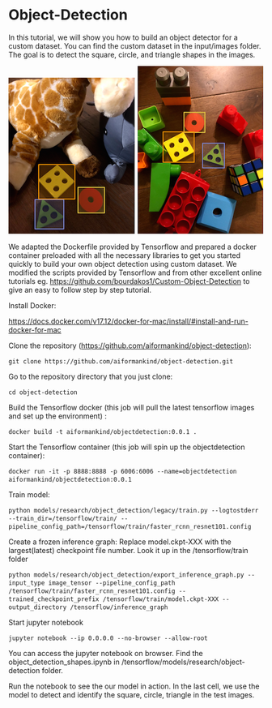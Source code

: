 # Object-Detection

In this tutorial, we will show you how to build an object detector for a custom dataset. You can find the custom dataset in the input/images folder. The goal is to detect the square, circle, and triangle shapes in the images.

<p float="left">
<img src=docs/object-detect.png />
<img src=docs/object-detect-second-example.png/>
</p>

We adapted the Dockerfile provided by Tensorflow and prepared a docker container preloaded with all the necessary libraries to get you started quickly to build your own object detection using custom dataset. We modified the scripts provided by Tensorflow and from other excellent online tutorials eg. https://github.com/bourdakos1/Custom-Object-Detection to give an easy to follow step by step tutorial.

Install Docker:

https://docs.docker.com/v17.12/docker-for-mac/install/#install-and-run-docker-for-mac

Clone the repository (https://github.com/aiformankind/object-detection):
```
git clone https://github.com/aiformankind/object-detection.git
```

Go to the repository directory that you just clone:
```
cd object-detection
```

Build the Tensorflow docker (this job will pull the latest tensorflow images and set up the environment) :
```
docker build -t aiformankind/objectdetection:0.0.1 .
```

Start the Tensorflow container (this job will spin up the objectdetection container):
```
docker run -it -p 8888:8888 -p 6006:6006 --name=objectdetection aiformankind/objectdetection:0.0.1
```
Train model:
```
python models/research/object_detection/legacy/train.py --logtostderr --train_dir=/tensorflow/train/ --pipeline_config_path=/tensorflow/train/faster_rcnn_resnet101.config
```

Create a frozen inference graph:
Replace model.ckpt-XXX with the largest(latest) checkpoint file number. Look it up in the /tensorflow/train folder

```
python models/research/object_detection/export_inference_graph.py --input_type image_tensor --pipeline_config_path /tensorflow/train/faster_rcnn_resnet101.config --trained_checkpoint_prefix /tensorflow/train/model.ckpt-XXX --output_directory /tensorflow/inference_graph
```

Start jupyter notebook
```
jupyter notebook --ip 0.0.0.0 --no-browser --allow-root
```

You can access the jupyter notebook on browser. Find the object_detection_shapes.ipynb in /tensorflow/models/research/object-detection folder.

Run the notebook to see the our model in action. In the last cell, we use the model to detect and identify the square, circle, triangle in the test images.
